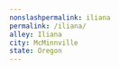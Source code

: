 ```yaml
---
﻿nonslashpermalink: iliana
permalink: /iliana/
alley: Iliana
city: McMinnville
state: Oregon
---
```

